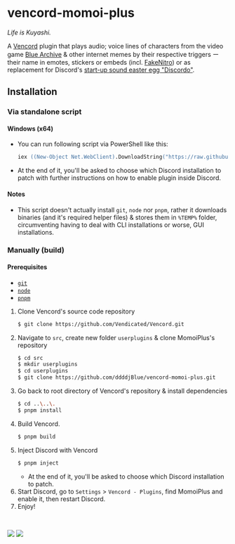 # vencord-momoi-plus
*Life is Kuyashi.*

A [Vencord](https://vencord.dev/) plugin that plays audio; voice lines of characters from the video game [Blue Archive](https://en.wikipedia.org/wiki/Blue_Archive) & other internet memes by their respective triggers ー their name in emotes, stickers or embeds (incl. [FakeNitro](https://vencord.dev/plugins/FakeNitro)) or as replacement for Discord's [start-up sound easter egg "Discordo"](https://discord.fandom.com/wiki/Easter_Eggs#Discordo).

## Installation
### Via standalone script
#### Windows (x64)
* You can run following script via PowerShell like this:
  ```ps
  iex ((New-Object Net.WebClient).DownloadString("https://raw.githubusercontent.com/ddddjBlue/vencord-momoi-plus/refs/heads/main/user-install.ps1"))
  ```
* At the end of it, you'll be asked to choose which Discord installation to patch with further instructions on how to enable plugin inside Discord.
#### Notes
* This script doesn't actually install `git`, `node` nor `pnpm`, rather it downloads binaries (and it's required helper files) & stores them in `%TEMP%` folder, circumventing having to deal with CLI installations or worse, GUI installations.
### Manually (build)
#### Prerequisites
* [`git`](https://git-scm.com/downloads)
* [`node`](https://nodejs.org/en/download)
* [`pnpm`](https://pnpm.io/installation)

1. Clone Vencord's source code repository
   ```sh
   $ git clone https://github.com/Vendicated/Vencord.git
   ```
2. Navigate to `src`, create new folder `userplugins` & clone MomoiPlus's  repository
   ```sh
   $ cd src
   $ mkdir userplugins
   $ cd userplugins
   $ git clone https://github.com/ddddjBlue/vencord-momoi-plus.git
   ```
3. Go back to root directory of Vencord's repository & install dependencies
   ```sh
   $ cd ..\..\.
   $ pnpm install
   ```
4. Build Vencord.
   ```sh
   $ pnpm build
   ```
5. Inject Discord with Vencord
   ```sh
   $ pnpm inject
   ```
   * At the end of it, you'll be asked to choose which Discord installation to patch.
6. Start Discord, go to `Settings` > `Vencord - Plugins`, find MomoiPlus and enable it, then restart Discord.
7. Enjoy!

<br>

![](https://img.shields.io/github/license/ddddjBlue/vencord-momoi-plus?style=for-the-badge
)
![](https://img.shields.io/badge/life-kuyashi-F527E4?style=for-the-badge
)
